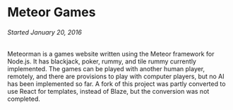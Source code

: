 
Meteor Games
============

###### *Started January 20, 2016*

Meteorman is a games website written using the Meteor framework for Node.js. It has blackjack, poker, rummy, and tile
rummy currently implemented. The games can be played with another human player, remotely, and there are provisions to
play with computer players, but no AI has been implemented so far. A fork of this project was partly converted to use
React for templates, instead of Blaze, but the conversion was not completed.

